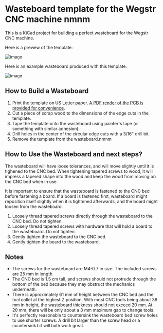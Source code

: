 # Wasteboard template for the Wegstr CNC machine nmnm

This is a KiCad project for building a perfect wasteboard for the Wegstr CNC machine.

Here is a preview of the template:

![image](https://user-images.githubusercontent.com/820984/121825921-e75a0180-cc69-11eb-842d-b607f34cf5ca.png)

Here is an example wasteboard produced with this template:

![image](https://user-images.githubusercontent.com/820984/121826411-5b95a480-cc6c-11eb-905b-65e3aeb3ab73.png)

## How to Build a Wasteboard

1. Print the template on US Letter paper.  [A PDF render of the PCB is provided for convenience](https://raw.githubusercontent.com/synthead/wegstr-wasteboard/master/wegstr-wasteboard.pdf).
1. Cut a piece of scrap wood to the dimensions of the edge cuts in the template.
1. Tape the template onto the wasteboard using painter's tape (or something with similar adhesion).
1. Drill holes in the center of the circular edge cuts with a 3/16" drill bit.
1. Remove the template from the wasteboard.nmnm

## How to Use the Wasteboard and next steps?

The wasteboard will have loose tolerances, and will move slightly until it is tighened to the CNC bed.  When tightening tapered screws to wood, it will impress a tapered shape into the wood and keep the wood from moving on the CNC bed when in use.

It is important to ensure that the wasteboard is fastened to the CNC bed before fastening a board.  If a board is fastened first, wasteboard might reposition itself slightly when it is tightened afterwards, and the board might loosen from the wasteboard.

1. Loosely thread tapered screws directly through the wasteboard to the CNC bed.  Do not tighten.
1. Loosely thread tapered screws with hardware that will hold a board to the wasteboard.  Do not tighten.
1. Gently tighten the wasteboard to the CNC bed.
1. Gently tighten the board to the wasteboard.

## Notes

- The screws for the wasteboard are M4-0.7 in size.  The included screws are 25 mm in length.
- The CNC bed is 1.5 cm tall, and screws should not protrude through the bottom of the bed because they may obstruct the mechanics underneath.
- There is approximately 61 mm of height between the CNC bed and the tool collet at the highest Z position.  With most CNC tools being about 38 mm in height, the wasteboard thickness should not exceed 20 mm.  At 20 mm, there will be only about a 3 mm maximum gap to change tools.
- It's perfectly reasonable to countersink the wasteboard bed screw holes to use shorter screws.  A drill bit larger than the screw head or a countersink bit will both work great.
